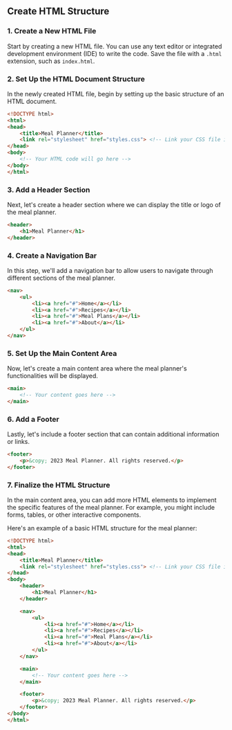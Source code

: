 ## Create HTML Structure

### 1. Create a New HTML File
Start by creating a new HTML file. You can use any text editor or integrated development environment (IDE) to write the code. Save the file with a `.html` extension, such as `index.html`.

### 2. Set Up the HTML Document Structure
In the newly created HTML file, begin by setting up the basic structure of an HTML document.

```html
<!DOCTYPE html>
<html>
<head>
    <title>Meal Planner</title>
    <link rel="stylesheet" href="styles.css"> <!-- Link your CSS file if you have one -->
</head>
<body>
    <!-- Your HTML code will go here -->
</body>
</html>
```

### 3. Add a Header Section
Next, let's create a header section where we can display the title or logo of the meal planner.

```html
<header>
    <h1>Meal Planner</h1>
</header>
```

### 4. Create a Navigation Bar
In this step, we'll add a navigation bar to allow users to navigate through different sections of the meal planner.

```html
<nav>
    <ul>
        <li><a href="#">Home</a></li>
        <li><a href="#">Recipes</a></li>
        <li><a href="#">Meal Plans</a></li>
        <li><a href="#">About</a></li>
    </ul>
</nav>
```

### 5. Set Up the Main Content Area
Now, let's create a main content area where the meal planner's functionalities will be displayed.

```html
<main>
    <!-- Your content goes here -->
</main>
```

### 6. Add a Footer
Lastly, let's include a footer section that can contain additional information or links.

```html
<footer>
    <p>&copy; 2023 Meal Planner. All rights reserved.</p>
</footer>
```

### 7. Finalize the HTML Structure
In the main content area, you can add more HTML elements to implement the specific features of the meal planner. For example, you might include forms, tables, or other interactive components.

Here's an example of a basic HTML structure for the meal planner:

```html
<!DOCTYPE html>
<html>
<head>
    <title>Meal Planner</title>
    <link rel="stylesheet" href="styles.css"> <!-- Link your CSS file if you have one -->
</head>
<body>
    <header>
        <h1>Meal Planner</h1>
    </header>

    <nav>
        <ul>
            <li><a href="#">Home</a></li>
            <li><a href="#">Recipes</a></li>
            <li><a href="#">Meal Plans</a></li>
            <li><a href="#">About</a></li>
        </ul>
    </nav>

    <main>
        <!-- Your content goes here -->
    </main>

    <footer>
        <p>&copy; 2023 Meal Planner. All rights reserved.</p>
    </footer>
</body>
</html>
```

